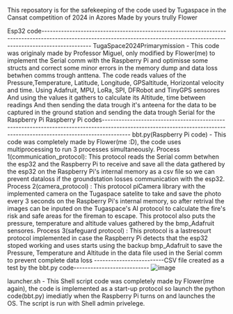 This reposatory is for the safekeeping of the code used by Tugaspace in the Cansat competition of 2024 in Azores
Made by yours trully Flower

Esp32 code------------------------------------------------------------------------------------------------------------------------------------------------------------------------------
TugaSpace2024Primarymission - This code was originaly made by Professor Miguel, only modified by Flower(me) to implement the Serial comm with the Raspberry Pi and optimisse some structs
                              and correct some minor errors in the memory dump and data loss betwhen comms trough anttena.
                              The code reads values of the Pressure,Temperature, Latitude, Longitude, GPSaltitude, Horizontal velocity and time.
                              Using Adafruit, MPU, LoRa, SPI, DFRobot and TinyGPS sensores
                              And using the values it gathers to calculate its Altitude, time between readings
                              And then sending the data trough it's anteena for the data to be captured in the ground station and sending the data trough Serial for the Raspberry Pi
Raspberry Pi codes----------------------------------------------------------------------------------------------------------------------------------------------------------------------
bbt.py(Raspberry Pi code)   - This code was completely made by Flower(me :D), the code uses multiprocessing to run 3 processes simultaneously.
                              Process 1(communication_protocol): This protocol reads the Serial comm betwhen the esp32 and the Raspberry Pi to receive and save all the data gathered by
                                                                the esp32 on the Raspberry Pi's internal memory as a csv file so we can prevent dataloss if the groundstation losses 
                                                                communication with the esp32.
                              Process 2(camera_protocol)       : This protocol piCamera library with the implemented camera on the Tugaspace satelite to take and save the photo every 3
                                                                seconds on the Raspberry Pi's internal memory, so after retrival the images can be inputed on the Tugaspace's AI protocol
                                                                to calculate the fire's risk and safe areas for the fireman to escape.
                                                                This protocol also puts the pressure, temperature and altitude values gathered by the bmp_Adafruit sensores.
                              Process 3(safeguard protocol)    : This protocol is a lastresourt protocol implemented in case the Raspberry Pi detects that the esp32 stoped working and
                                                                  uses starts using the backup bmp_Adafruit to save the Pressure, Temperature and Altitude in the data file used in the 
                                                                  Serial comm to prevent complete data loss
                  -------------------------CSV file created as a test by the bbt.py code---------------------------
![image](https://github.com/Flower804/Tugaspace_code_2024/assets/146494346/5c40626b-d289-4812-984d-4504ab2178ed)

launcher.sh                - This Shell script code was completely made by Flower(me again), the code is implemented as a start-up protocol so launch the python code(bbt.py) imediatly
                                when the Raspberry Pi turns on and launches the OS.
                              The script is run with Shell admin privelege.

